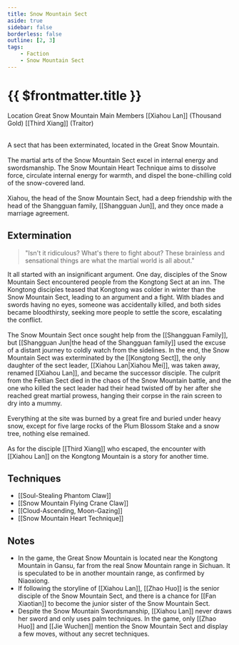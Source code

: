 ```yaml
---
title: Snow Mountain Sect
aside: true
sidebar: false
borderless: false
outline: [2, 3]
tags:
    - Faction
    - Snow Mountain Sect
---
```


# {{ $frontmatter.title }}

<InfoList position="right">
	<Info title="Faction Information" :open=true>
		<table>
			<ChTr>
				<ChTd isTitle=true>
					Location
				</ChTd>
				<ChTd>
					Great Snow Mountain
				</ChTd>
			</ChTr>
			<ChTr>
				<ChTd isTitle=true position='center'>
					Main Members
				</ChTd>
			</ChTr>
			<ChTr>
                <ChTd position='center'>
                    [[Xiahou Lan]] (Thousand Gold)
                </ChTd>
            </ChTr>
            <ChTr>
                <ChTd position='center'>
                    [[Third Xiang]] (Traitor)
                </ChTd>
            </ChTr>
		</table>
	</Info>
</InfoList>

A sect that has been exterminated, located in the Great Snow Mountain.
<br><br>
The martial arts of the Snow Mountain Sect excel in internal energy and swordsmanship. The Snow Mountain Heart Technique aims to dissolve force, circulate internal energy for warmth, and dispel the bone-chilling cold of the snow-covered land.
<br><br>
Xiahou, the head of the Snow Mountain Sect, had a deep friendship with the head of the Shangguan family, [[Shangguan Jun]], and they once made a marriage agreement.
<br clear="all">

## Extermination

> "Isn't it ridiculous? What's there to fight about? These brainless and sensational things are what the martial world is all about."

It all started with an insignificant argument. One day, disciples of the Snow Mountain Sect encountered people from the Kongtong Sect at an inn. The Kongtong disciples teased that Kongtong was colder in winter than the Snow Mountain Sect, leading to an argument and a fight. With blades and swords having no eyes, someone was accidentally killed, and both sides became bloodthirsty, seeking more people to settle the score, escalating the conflict.
<br><br>
The Snow Mountain Sect once sought help from the [[Shangguan Family]], but [[Shangguan Jun|the head of the Shangguan family]] used the excuse of a distant journey to coldly watch from the sidelines. In the end, the Snow Mountain Sect was exterminated by the [[Kongtong Sect]], the only daughter of the sect leader, [[Xiahou Lan|Xiahou Mei]], was taken away, renamed [[Xiahou Lan]], and became the successor disciple. The culprit from the Feitian Sect died in the chaos of the Snow Mountain battle, and the one who killed the sect leader had their head twisted off by her after she reached great martial prowess, hanging their corpse in the rain screen to dry into a mummy.
<br><br>
Everything at the site was burned by a great fire and buried under heavy snow, except for five large rocks of the Plum Blossom Stake and a snow tree, nothing else remained.
<br><br>
As for the disciple [[Third Xiang]] who escaped, the encounter with [[Xiahou Lan]] on the Kongtong Mountain is a story for another time.

## Techniques

- [[Soul-Stealing Phantom Claw]]
- [[Snow Mountain Flying Crane Claw]]
- [[Cloud-Ascending, Moon-Gazing]]
- [[Snow Mountain Heart Technique]]

## Notes

- In the game, the Great Snow Mountain is located near the Kongtong Mountain in Gansu, far from the real Snow Mountain range in Sichuan. It is speculated to be in another mountain range, as confirmed by Niaoxiong.
- If following the storyline of [[Xiahou Lan]], [[Zhao Huo]] is the senior disciple of the Snow Mountain Sect, and there is a chance for [[Fan Xiaotian]] to become the junior sister of the Snow Mountain Sect.
- Despite the Snow Mountain Swordsmanship, [[Xiahou Lan]] never draws her sword and only uses palm techniques. In the game, only [[Zhao Huo]] and [[Jie Wuchen]] mention the Snow Mountain Sect and display a few moves, without any secret techniques.

[^1]: [[Q&A Collection September 2024#_2024-09-24|Q&A Collection September 24, 2024]]
